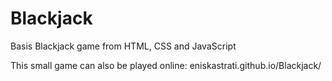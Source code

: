 # Blackjack
Basis Blackjack game from HTML, CSS  and JavaScript

This small game can also be played online: eniskastrati.github.io/Blackjack/

